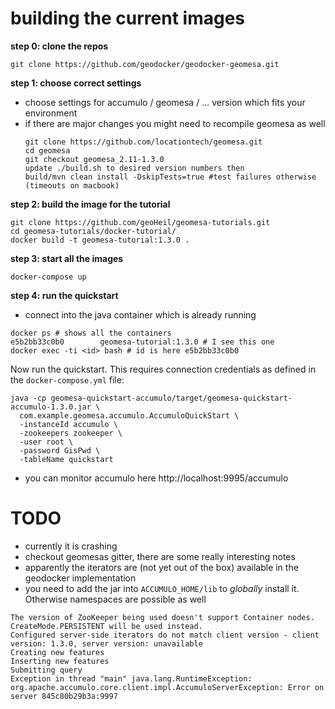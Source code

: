 # building the current images

**step 0: clone the repos**

`git clone https://github.com/geodocker/geodocker-geomesa.git`

**step 1: choose correct settings**

- choose settings for accumulo / geomesa / ... version which fits your environment
- if there are major changes you might need to recompile geomesa as well
	```
	git clone https://github.com/locationtech/geomesa.git
	cd geomesa
	git checkout geomesa_2.11-1.3.0
	update ./build.sh to desired version numbers then
	build/mvn clean install -DskipTests=true #test failures otherwise (timeouts on macbook)
	```

**step 2: build the image for the tutorial**
```
git clone https://github.com/geoHeil/geomesa-tutorials.git
cd geomesa-tutorials/docker-tutorial/
docker build -t geomesa-tutorial:1.3.0 .
```

**step 3: start all the images**

```
docker-compose up
```

**step 4: run the quickstart**

- connect into the java container which is already running
```
docker ps # shows all the containers
e5b2bb33c0b0        geomesa-tutorial:1.3.0 # I see this one
docker exec -ti <id> bash # id is here e5b2bb33c0b0
```

Now run the quickstart. This requires connection credentials as defined in the `docker-compose.yml` file:

```
java -cp geomesa-quickstart-accumulo/target/geomesa-quickstart-accumulo-1.3.0.jar \
  com.example.geomesa.accumulo.AccumuloQuickStart \
  -instanceId accumulo \
  -zookeepers zookeeper \
  -user root \
  -password GisPwd \
  -tableName quickstart
```
- you can monitor accumulo here http://localhost:9995/accumulo

# TODO

 - currently it is crashing
 - checkout geomesas gitter, there are some really interesting notes
 - apparently the iterators are (not yet out of the box) available in the geodocker implementation
 - you need to add the jar into `ACCUMULO_HOME/lib` to *globally* install it. Otherwise namespaces are possible as well
```
The version of ZooKeeper being used doesn't support Container nodes. CreateMode.PERSISTENT will be used instead.
Configured server-side iterators do not match client version - client version: 1.3.0, server version: unavailable
Creating new features
Inserting new features
Submitting query
Exception in thread "main" java.lang.RuntimeException: org.apache.accumulo.core.client.impl.AccumuloServerException: Error on server 845c80b29b3a:9997
```